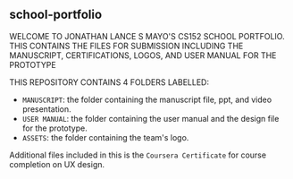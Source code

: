 ## school-portfolio

WELCOME TO JONATHAN LANCE S MAYO'S CS152 SCHOOL PORTFOLIO. THIS CONTAINS THE FILES FOR SUBMISSION INCLUDING THE MANUSCRIPT, CERTIFICATIONS, LOGOS, AND USER MANUAL FOR THE PROTOTYPE

THIS REPOSITORY CONTAINS 4 FOLDERS LABELLED:

- `MANUSCRIPT`: the folder containing the manuscript file, ppt, and video presentation.
- `USER MANUAL`: the folder containing the user manual and the design file for the prototype.
- `ASSETS`: the folder containing the team's logo.

Additional files included in this is the `Coursera Certificate` for course completion on UX design.

